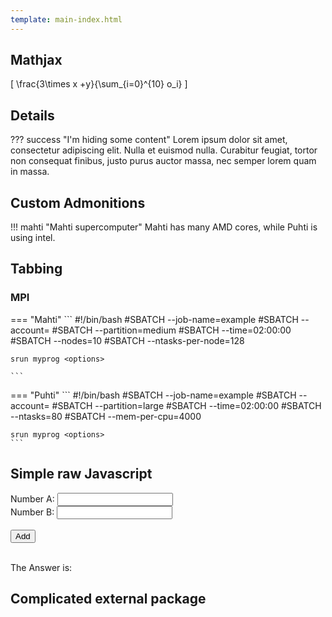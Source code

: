 ```yaml
---
template: main-index.html
---
```



## Mathjax

\[
\frac{3\times x +y}{\sum_{i=0}^{10} o_i}
\]

## Details

??? success "I'm hiding some content"
    Lorem ipsum dolor sit amet, consectetur adipiscing elit. Nulla et euismod
    nulla. Curabitur feugiat, tortor non consequat finibus, justo purus auctor
    massa, nec semper lorem quam in massa.

## Custom Admonitions

!!! mahti "Mahti supercomputer"
    Mahti has many AMD cores, while Puhti is using intel.

## Tabbing

### MPI

=== "Mahti"
    ```
    #!/bin/bash
    #SBATCH --job-name=example
    #SBATCH --account=<project>
    #SBATCH --partition=medium
    #SBATCH --time=02:00:00
    #SBATCH --nodes=10
    #SBATCH --ntasks-per-node=128

    srun myprog <options>

    ```
=== "Puhti"
    ```
    #!/bin/bash
    #SBATCH --job-name=example
    #SBATCH --account=<project>
    #SBATCH --partition=large
    #SBATCH --time=02:00:00
    #SBATCH --ntasks=80
    #SBATCH --mem-per-cpu=4000

    srun myprog <options>
    ```

## Simple raw Javascript
<form >
<label for="number">Number A:</label>
<input type="number" id="n1" name="num_1">
<br>
<label for="number">Number B:</label>
<input type="number" id="n2" name="num_2">
<br>
<br>
<input type="button" onclick="myAdder()" value="Add">
</form>

<script>
function myAdder(){
   var n1 = document.getElementById("n1").value;
   var n2 = document.getElementById("n2").value;
   var res= +n1 + +n2;
   document.getElementById("ans").innerHTML = res;
}
</script>
<br>
The Answer is: <p id="ans"></p>



## Complicated external package

<script type="text/javascript" src="javascripts/jsxgraphcore.js"></script>

<div id="box" class="jxgbox" style="width:500px; height:500px;"></div>
<script type="text/javascript">
var board = JXG.JSXGraph.initBoard('box', {boundingbox: [-10, 10, 10, -10]});
var a = board.create('slider', [[1,8],[5,8],[0,1,4]],{name:'a'});
var b = board.create('slider', [[1,9],[5,9],[0,0.25,4]],{name:'b'});

var c = board.create('curve', [function(phi){return a.Value()+b.Value()*phi; }, [0, 0],0, 8*Math.PI],
             {curveType:'polar', strokewidth:4});      

var g = board.create('glider', [c]);
var t = board.create('tangent', [g], {dash:2,strokeColor:'#a612a9'});
var n = board.create('normal', [g], {dash:2,strokeColor:'#a612a9'});
</script>

